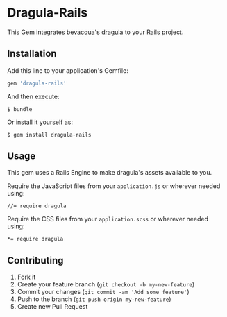 # Dragula-Rails

This Gem integrates [bevacqua](https://github.com/bevacqua)'s
[dragula](https://github.com/bevacqua/dragula/) to your Rails project.

## Installation

Add this line to your application's Gemfile:

```ruby
gem 'dragula-rails'
```

And then execute:

    $ bundle

Or install it yourself as:

    $ gem install dragula-rails

## Usage

This gem uses a Rails Engine to make dragula's assets available to you.

Require the JavaScript files from your `application.js` or wherever needed using:

```
//= require dragula
```

Require the CSS files from your `application.scss` or wherever needed using:

```
*= require dragula
```

## Contributing

1. Fork it
2. Create your feature branch (`git checkout -b my-new-feature`)
3. Commit your changes (`git commit -am 'Add some feature'`)
4. Push to the branch (`git push origin my-new-feature`)
5. Create new Pull Request
